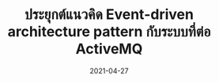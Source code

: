 ---
layout: post
title:  "ประยุกต์แนวคิด Event-driven architecture pattern กับระบบที่ต่อ ActiveMQ"
date:   2021-04-27
tags: [event-driven-architecture, activemq]
---